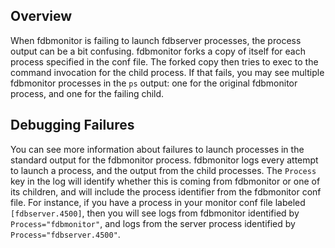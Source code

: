 ## Overview

When fdbmonitor is failing to launch fdbserver processes, the process output can be a bit confusing. fdbmonitor forks a copy of itself for each process specified in the conf file. The forked copy then tries to exec to the command invocation for the child process. If that fails, you may see multiple fdbmonitor processes in the `ps` output: one for the original fdbmonitor process, and one for the failing child. 


## Debugging Failures

You can see more information about failures to launch processes in the standard output for the fdbmonitor process. fdbmonitor logs every attempt to launch a process, and the output from the child processes. The `Process` key in the log will identify whether this is coming from fdbmonitor or one of its children, and will include the process identifier from the fdbmonitor conf file. For instance, if you have a process in your monitor conf file labeled `[fdbserver.4500]`, then you will see logs from fdbmonitor identified by `Process="fdbmonitor"`, and logs from the server process identified by `Process="fdbserver.4500"`.